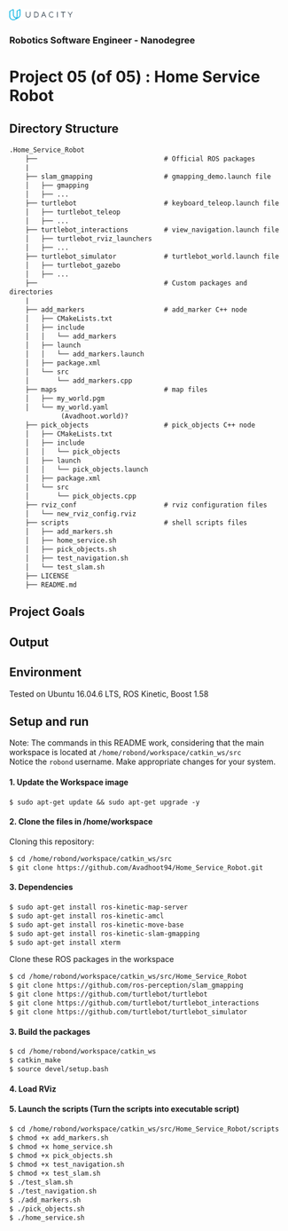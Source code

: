 <img src="udacity_banner.jpg" height ="20">

### Robotics Software Engineer - Nanodegree

# Project 05 (of 05) : Home Service Robot
## Directory Structure
```
.Home_Service_Robot  
    ├──                                # Official ROS packages
    |
    ├── slam_gmapping                  # gmapping_demo.launch file                   
    │   ├── gmapping
    │   ├── ...
    ├── turtlebot                      # keyboard_teleop.launch file
    │   ├── turtlebot_teleop
    │   ├── ...
    ├── turtlebot_interactions         # view_navigation.launch file      
    │   ├── turtlebot_rviz_launchers
    │   ├── ...
    ├── turtlebot_simulator            # turtlebot_world.launch file 
    │   ├── turtlebot_gazebo
    │   ├── ...
    ├──                                # Custom packages and directories
    |
    ├── add_markers                    # add_marker C++ node
    │   ├── CMakeLists.txt
    │   ├── include
    │   │   └── add_markers
    │   ├── launch
    │   │   └── add_markers.launch
    │   ├── package.xml
    │   └── src
    │       └── add_markers.cpp
    ├── maps                           # map files
    │   ├── my_world.pgm
    │   └── my_world.yaml
             (Avadhoot.world)?
    ├── pick_objects                   # pick_objects C++ node
    │   ├── CMakeLists.txt
    │   ├── include
    │   │   └── pick_objects
    │   ├── launch
    │   │   └── pick_objects.launch
    │   ├── package.xml
    │   └── src
    │       └── pick_objects.cpp
    ├── rviz_conf                      # rviz configuration files
    │   └── new_rviz_config.rviz
    ├── scripts                        # shell scripts files
    │   ├── add_markers.sh
    │   ├── home_service.sh
    │   ├── pick_objects.sh
    │   ├── test_navigation.sh
    │   └── test_slam.sh
    ├── LICENSE
    ├── README.md
```  

## Project Goals


## Output


## Environment
Tested on Ubuntu 16.04.6 LTS, ROS Kinetic, Boost 1.58

## Setup and run
Note: The commands in this README work, considering that the main workspace is located at ```/home/robond/workspace/catkin_ws/src```      
      Notice the ```robond``` username. Make appropriate changes for your system.

#### 1. Update the Workspace image
```
$ sudo apt-get update && sudo apt-get upgrade -y 
```

#### 2. Clone the files in /home/workspace
Cloning this repository:
```
$ cd /home/robond/workspace/catkin_ws/src
$ git clone https://github.com/Avadhoot94/Home_Service_Robot.git
```
#### 3. Dependencies
```
$ sudo apt-get install ros-kinetic-map-server
$ sudo apt-get install ros-kinetic-amcl
$ sudo apt-get install ros-kinetic-move-base
$ sudo apt-get install ros-kinetic-slam-gmapping
$ sudo apt-get install xterm
```

Clone these ROS packages in the workspace
```
$ cd /home/robond/workspace/catkin_ws/src/Home_Service_Robot
$ git clone https://github.com/ros-perception/slam_gmapping
$ git clone https://github.com/turtlebot/turtlebot
$ git clone https://github.com/turtlebot/turtlebot_interactions
$ git clone https://github.com/turtlebot/turtlebot_simulator
```

#### 3. Build the packages
```
$ cd /home/robond/workspace/catkin_ws
$ catkin_make
$ source devel/setup.bash
````

#### 4. Load RViz


#### 5. Launch the scripts (Turn the scripts into executable script)
```
$ cd /home/robond/workspace/catkin_ws/src/Home_Service_Robot/scripts
$ chmod +x add_markers.sh
$ chmod +x home_service.sh
$ chmod +x pick_objects.sh
$ chmod +x test_navigation.sh
$ chmod +x test_slam.sh
$ ./test_slam.sh
$ ./test_navigation.sh
$ ./add_markers.sh
$ ./pick_objects.sh
$ ./home_service.sh
```
